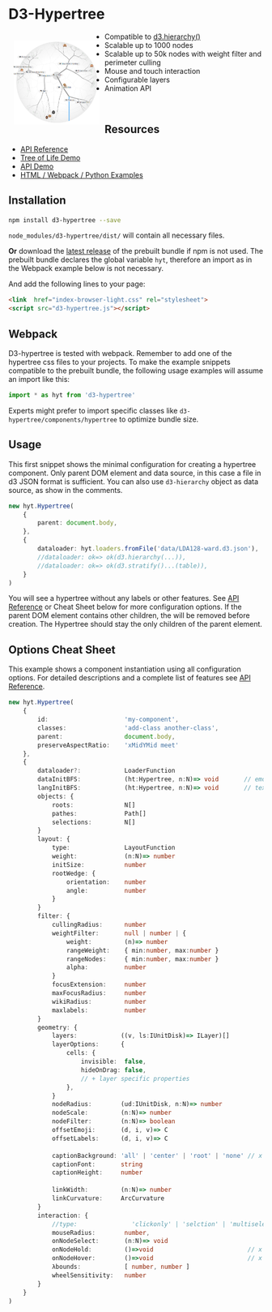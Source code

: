 <!--
<p align="justify">
<p align="center">
<a href="https://glouwa.github.io/d3-hypertree/">
  <img src="docs/img/screenshot-light-github.png?raw=true">
</a>
</p>
</p>
-->

<!--
<iframe width="590" height="590" src="https://glouwa.github.io/" frameborder="0" allowfullscreen="allowfullscreen"></iframe>

<iframe width="560" height="315" src="http://www.youtube.com/embed/t6kxOXOJj8E" frameborder="0" allowfullscreen="allowfullscreen"></iframe>
-->

# D3-Hypertree
<!--
<p align="justify">
<p align="center">
A Scalable Intercative Web Component for Hyperbolic Tree Visualisations.
</p>
</p>
-->

<a href="https://glouwa.github.io/d3-hypertree/"><img 
src="docs/img/screenshot-light-github.png?raw=true" width="170" align="left" hspace="10" vspace="16"></a>

- Compatible to [d3.hierarchy()](https://github.com/d3/d3-hierarchy#hierarchy) 
- Scalable up to 1000 nodes
- Scalable up to 50k nodes with weight filter and perimeter culling
- Mouse and touch interaction  
- Configurable layers
- Animation API 
<br>


## Resources
- [API Reference](https://github.com/glouwa/d3-hypertree/blob/master/docs/readme.md)
- [Tree of Life Demo](https://hyperbolic-tree-of-life.github.io/)
- [API Demo](https://glouwa.github.io/d3-hypertree-examples/examples-html/mouse-events/)
- [HTML / Webpack / Python Examples](https://github.com/glouwa/d3-hypertree-examples/)

## Installation

```bash
npm install d3-hypertree --save
```
`node_modules/d3-hypertree/dist/` will contain all necessary files.

<b>Or</b> download the [latest release](https://cdn.jsdelivr.net/npm/d3-hypertree@1.1.0/dist/)
of the prebuilt bundle if npm is not used. 
The prebuilt bundle declares the global variable `hyt`, 
therefore an import as in the Webpack example below is not necessary.



And add the following lines to your page:
```html
<link  href="index-browser-light.css" rel="stylesheet">
<script src="d3-hypertree.js"></script>
```

## Webpack

D3-hypertree is tested with webpack. 
Remember to add one of the hypertree css files to your projects.
To make the example snippets compatible to the prebuilt bundle,
the following usage examples will assume an import like this:  
```typescript
import * as hyt from 'd3-hypertree'
```
Experts might prefer to import specific classes like `d3-hypertree/components/hypertree` to optimize bundle size.

## Usage

This first snippet shows the minimal configuration for creating a hypertree component.
Only parent DOM element and data source, in this case a file in d3 JSON format is sufficient. You can also use `d3-hierarchy` object as data source, as show in the comments.

```typescript
new hyt.Hypertree(
    {
        parent: document.body,        
    },
    {        
        dataloader: hyt.loaders.fromFile('data/LDA128-ward.d3.json'),
        //dataloader: ok=> ok(d3.hierarchy(...)),
        //dataloader: ok=> ok(d3.stratify()...(table)),        
    }
)
```
You will see a hypertree without any labels or other features. See [API Reference](https://github.com/glouwa/d3-hypertree/blob/master/docs/readme.md) or Cheat Sheet below for more configuration options. If the parent DOM element contains other children,
the will be removed before creation. The Hypertree should stay the only children of the parent element.


## Options Cheat Sheet

This example shows a component instantiation using all configuration options. For detailed descriptions and a complete list of features see 
[API Reference](https://github.com/glouwa/d3-hypertree/blob/master/docs/readme.md).

```typescript
new hyt.Hypertree(
    {
        id:                     'my-component',
        classes:                'add-class another-class',
        parent:                 document.body,        
        preserveAspectRatio:    'xMidYMid meet'
    },
    {
        dataloader?:            LoaderFunction   
        dataInitBFS:            (ht:Hypertree, n:N)=> void       // emoji, imghref
        langInitBFS:            (ht:Hypertree, n:N)=> void       // text, wiki, clickable, cell,
        objects: {
            roots:              N[]
            pathes:             Path[]
            selections:         N[]    
        }
        layout: {
            type:               LayoutFunction
            weight:             (n:N)=> number
            initSize:           number
            rootWedge: {
                orientation:    number
                angle:          number
            }
        }
        filter: {
            cullingRadius:      number
            weightFilter:       null | number | {            
                weight:         (n)=> number
                rangeWeight:    { min:number, max:number }
                rangeNodes:     { min:number, max:number }
                alpha:          number
            }
            focusExtension:     number
            maxFocusRadius:     number
            wikiRadius:         number
            maxlabels:          number       
        }       
        geometry: {        
            layers:            ((v, ls:IUnitDisk)=> ILayer)[]
            layerOptions:      {
                cells: {
                    invisible:  false,
                    hideOnDrag: false,
                    // + layer specific properties 
                },
            }
            nodeRadius:        (ud:IUnitDisk, n:N)=> number
            nodeScale:         (n:N)=> number
            nodeFilter:        (n:N)=> boolean
            offsetEmoji:       (d, i, v)=> C
            offsetLabels:      (d, i, v)=> C

            captionBackground: 'all' | 'center' | 'root' | 'none' // x 
            captionFont:       string
            captionHeight:     number

            linkWidth:         (n:N)=> number
            linkCurvature:     ArcCurvature
        }
        interaction: {          
            //type:               'clickonly' | 'selction' | 'multiselection' | centernodeselectable'
            mouseRadius:        number,
            onNodeSelect:       (n:N)=> void
            onNodeHold:         ()=>void                          // x 
            onNodeHover:        ()=>void                          // x 
            λbounds:            [ number, number ]
            wheelSensitivity:   number
        }
    }
)
```

